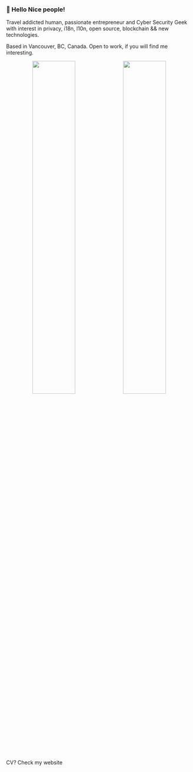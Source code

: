 ### 👋 Hello Nice people!

Travel addicted human, passionate entrepreneur and Cyber Security Geek with interest in privacy, i18n, l10n, open source, blockchain && new technologies.

Based in Vancouver, BC, Canada.
Open to work, if you will find me interesting.

<p align="center">
  <img width="48%" src="https://github-readme-stats.vercel.app/api?username=swe&show_icons=true&theme=noctis_minimus" />
  <img width="48%" src="https://github-readme-streak-stats.herokuapp.com/?user=swe&theme=noctis_minimus" />
</p>

CV? Check my website

